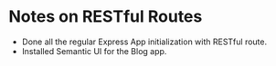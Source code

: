 # Notes on RESTful Routes

- Done all the regular Express App initialization with RESTful route.
- Installed Semantic UI for the Blog app.